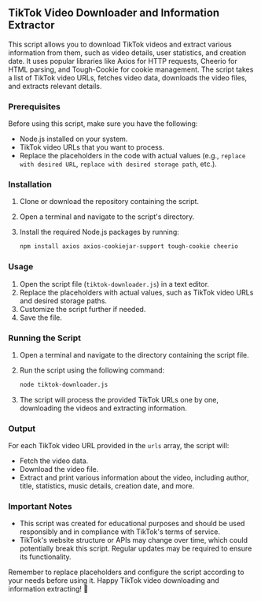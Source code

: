 ## TikTok Video Downloader and Information Extractor

This script allows you to download TikTok videos and extract various information from them, such as video details, user statistics, and creation date. It uses popular libraries like Axios for HTTP requests, Cheerio for HTML parsing, and Tough-Cookie for cookie management. The script takes a list of TikTok video URLs, fetches video data, downloads the video files, and extracts relevant details.

### Prerequisites

Before using this script, make sure you have the following:

- Node.js installed on your system.
- TikTok video URLs that you want to process.
- Replace the placeholders in the code with actual values (e.g., `replace with desired URL`, `replace with desired storage path`, etc.).

### Installation

1. Clone or download the repository containing the script.
2. Open a terminal and navigate to the script's directory.
3. Install the required Node.js packages by running:

   ```bash
   npm install axios axios-cookiejar-support tough-cookie cheerio
   ```

### Usage

1. Open the script file (`tiktok-downloader.js`) in a text editor.
2. Replace the placeholders with actual values, such as TikTok video URLs and desired storage paths.
3. Customize the script further if needed.
4. Save the file.

### Running the Script

1. Open a terminal and navigate to the directory containing the script file.
2. Run the script using the following command:

   ```bash
   node tiktok-downloader.js
   ```

3. The script will process the provided TikTok URLs one by one, downloading the videos and extracting information.

### Output

For each TikTok video URL provided in the `urls` array, the script will:

- Fetch the video data.
- Download the video file.
- Extract and print various information about the video, including author, title, statistics, music details, creation date, and more.

### Important Notes

- This script was created for educational purposes and should be used responsibly and in compliance with TikTok's terms of service.
- TikTok's website structure or APIs may change over time, which could potentially break this script. Regular updates may be required to ensure its functionality.

Remember to replace placeholders and configure the script according to your needs before using it. Happy TikTok video downloading and information extracting! 🎉

